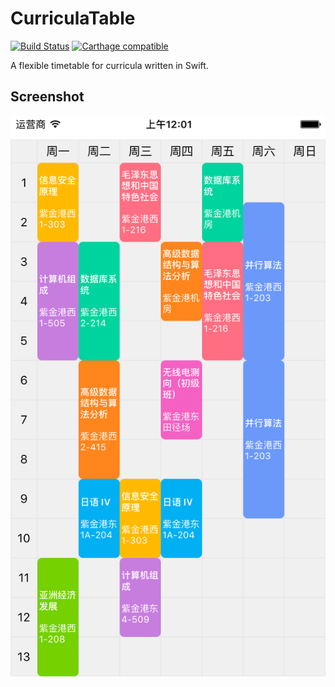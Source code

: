 # CurriculaTable

[![Build Status](https://travis-ci.org/yzyzsun/CurriculaTable.svg?branch=master)](https://travis-ci.org/yzyzsun/CurriculaTable)
[![Carthage compatible](https://img.shields.io/badge/Carthage-compatible-4BC51D.svg?style=flat)](https://github.com/Carthage/Carthage)

A flexible timetable for curricula written in Swift.

## Screenshot

![Screenshot](screenshot.png)
